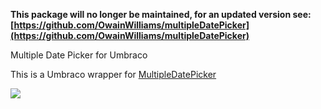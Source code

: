 **This package will no longer be maintained, for an updated version see: [https://github.com/OwainWilliams/multipleDatePicker](https://github.com/OwainWilliams/multipleDatePicker)**

Multiple Date Picker for Umbraco

This is a Umbraco wrapper for [MultipleDatePicker](https://github.com/arca-computing/MultipleDatePicker)

![](https://raw.githubusercontent.com/markwemekamp/Umbraco-Multiple-Date-Picker/master/assets/interface.png)
